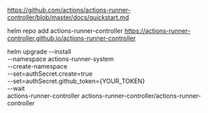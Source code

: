 
https://github.com/actions/actions-runner-controller/blob/master/docs/quickstart.md

<!-- helm repo add jetstack https://charts.jetstack.io -->


<!-- helm install \
  cert-manager jetstack/cert-manager \
  --namespace cert-manager \
  --create-namespace \
  --version v1.12.0 \
  --set installCRDs=true -->


helm repo add actions-runner-controller https://actions-runner-controller.github.io/actions-runner-controller

helm upgrade  --install \
  --namespace actions-runner-system \
  --create-namespace \
  --set=authSecret.create=true \
  --set=authSecret.github_token={YOUR_TOKEN} \
  --wait \
  actions-runner-controller actions-runner-controller/actions-runner-controller


